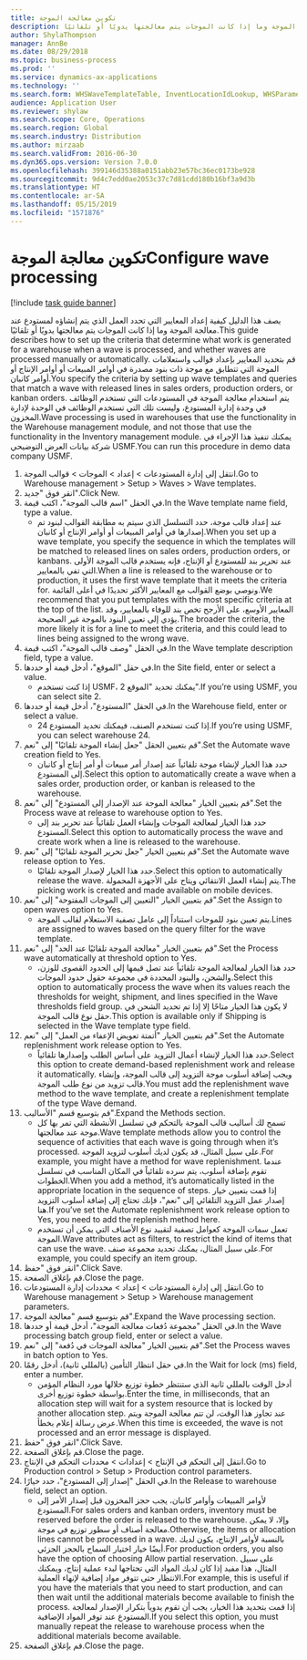 ```yaml
---
title: تكوين معالجة الموجة
description: يصف هذا الدليل كيفية إعداد المعايير التي تحدد العمل الذي يتم إنشاؤه لمستودع عند معالجة الموجة وما إذا كانت الموجات يتم معالجتها يدويًا أو تلقائيًا.
author: ShylaThompson
manager: AnnBe
ms.date: 08/29/2018
ms.topic: business-process
ms.prod: ''
ms.service: dynamics-ax-applications
ms.technology: ''
ms.search.form: WHSWaveTemplateTable, InventLocationIdLookup, WHSParameters, ProdParameters
audience: Application User
ms.reviewer: shylaw
ms.search.scope: Core, Operations
ms.search.region: Global
ms.search.industry: Distribution
ms.author: mirzaab
ms.search.validFrom: 2016-06-30
ms.dyn365.ops.version: Version 7.0.0
ms.openlocfilehash: 399146d35388a0151abb23e57bc36ec0173be928
ms.sourcegitcommit: 9d4c7edd0ae2053c37c7d81cdd180b16bf3a9d3b
ms.translationtype: HT
ms.contentlocale: ar-SA
ms.lasthandoff: 05/15/2019
ms.locfileid: "1571876"
---
```

# <a name="configure-wave-processing"></a><span data-ttu-id="fab5b-103">تكوين معالجة الموجة</span><span class="sxs-lookup"><span data-stu-id="fab5b-103">Configure wave processing</span></span>

[!include [task guide banner](../../includes/task-guide-banner.md)]

<span data-ttu-id="fab5b-104">يصف هذا الدليل كيفية إعداد المعايير التي تحدد العمل الذي يتم إنشاؤه لمستودع عند معالجة الموجة وما إذا كانت الموجات يتم معالجتها يدويًا أو تلقائيًا.</span><span class="sxs-lookup"><span data-stu-id="fab5b-104">This guide describes how to set up the criteria that determine what work is generated for a warehouse when a wave is processed, and whether waves are processed manually or automatically.</span></span> <span data-ttu-id="fab5b-105">قم بتحديد المعايير بإعداد قوالب واستعلامات الموجة التي تتطابق مع موجة ذات بنود مصدرة في أوامر المبيعات أو أوامر الإنتاج أو أوامر كانبان.</span><span class="sxs-lookup"><span data-stu-id="fab5b-105">You specify the criteria by setting up wave templates and queries that match a wave with released lines in sales orders, production orders, or kanban orders.</span></span> <span data-ttu-id="fab5b-106">يتم استخدام معالجة الموجة في المستودعات التي تستخدم الوظائف في وحدة إدارة المستودع، وليست تلك التي تستخدم الوظائف في الوحدة لإدارة المخزون.</span><span class="sxs-lookup"><span data-stu-id="fab5b-106">Wave processing is used in warehouses that use the functionality in the Warehouse management module, and not those that use the functionality in the Inventory management module.</span></span> <span data-ttu-id="fab5b-107">يمكنك تنفيذ هذا الإجراء في شركة بيانات العرض التوضيحي USMF.</span><span class="sxs-lookup"><span data-stu-id="fab5b-107">You can run this procedure in demo data company USMF.</span></span>

1. <span data-ttu-id="fab5b-108">انتقل إلى إدارة المستودعات > إعداد > الموجات > قوالب الموجة.</span><span class="sxs-lookup"><span data-stu-id="fab5b-108">Go to Warehouse management > Setup > Waves > Wave templates.</span></span>
2. <span data-ttu-id="fab5b-109">انقر فوق "جديد".</span><span class="sxs-lookup"><span data-stu-id="fab5b-109">Click New.</span></span>
3. <span data-ttu-id="fab5b-110">في الحقل "اسم قالب الموجة"، اكتب قيمة.</span><span class="sxs-lookup"><span data-stu-id="fab5b-110">In the Wave template name field, type a value.</span></span>
    * <span data-ttu-id="fab5b-111">عند إعداد قالب موجة، حدد التسلسل الذي سيتم به مطابقة القوالب لبنود تم إصدارها في أوامر المبيعات أو أوامر الإنتاج أو كانبان.</span><span class="sxs-lookup"><span data-stu-id="fab5b-111">When you set up a wave template, you specify the sequence in which the templates will be matched to released lines on sales orders, production orders, or kanbans.</span></span> <span data-ttu-id="fab5b-112">عند تحرير بند للمستودع أو الإنتاج، فإنه يستخدم قالب الموجة الأولى التي تفي بالمعايير.</span><span class="sxs-lookup"><span data-stu-id="fab5b-112">When a line is released to the warehouse or to production, it uses the first wave template that it meets the criteria for.</span></span> <span data-ttu-id="fab5b-113">ونوصي بوضع القوالب مع المعايير الأكثر تحديدًا في أعلى القائمة.</span><span class="sxs-lookup"><span data-stu-id="fab5b-113">We recommend that you put templates with the most specific criteria at the top of the list.</span></span> <span data-ttu-id="fab5b-114">المعايير الأوسع، على الأرجح تخص بند للوفاء بالمعايير، وقد يؤدي إلى تعيين البنود بالموجة غير الصحيحة.</span><span class="sxs-lookup"><span data-stu-id="fab5b-114">The broader the criteria, the more likely it is for a line to meet the criteria, and this could lead to lines being assigned to the wrong wave.</span></span>  
4. <span data-ttu-id="fab5b-115">في الحقل "وصف قالب الموجة"، اكتب قيمة.</span><span class="sxs-lookup"><span data-stu-id="fab5b-115">In the Wave template description field, type a value.</span></span>
5. <span data-ttu-id="fab5b-116">في حقل "الموقع"، أدخل قيمة أو حددها.</span><span class="sxs-lookup"><span data-stu-id="fab5b-116">In the Site field, enter or select a value.</span></span>
    * <span data-ttu-id="fab5b-117">إذا كنت تستخدم USMF، يمكنك تحديد "الموقع 2".</span><span class="sxs-lookup"><span data-stu-id="fab5b-117">If you’re using USMF, you can select site 2.</span></span>  
6. <span data-ttu-id="fab5b-118">في الحقل "المستودع"، أدخل قيمة أو حددها.</span><span class="sxs-lookup"><span data-stu-id="fab5b-118">In the Warehouse field, enter or select a value.</span></span>
    * <span data-ttu-id="fab5b-119">إذا كنت تستخدم الصنف، فيمكنك تحديد المستودع 24.</span><span class="sxs-lookup"><span data-stu-id="fab5b-119">If you’re using USMF, you can select warehouse 24.</span></span>  
7. <span data-ttu-id="fab5b-120">قم بتعيين الحقل "‏‫جعل إنشاء الموجة تلقائيًا‬" إلى "نعم".</span><span class="sxs-lookup"><span data-stu-id="fab5b-120">Set the Automate wave creation field to Yes.</span></span>
    * <span data-ttu-id="fab5b-121">حدد هذا الخيار لإنشاء موجة تلقائياً عند إصدار أمر مبيعات أو أمر إنتاج أو كانبان إلى المستودع.</span><span class="sxs-lookup"><span data-stu-id="fab5b-121">Select this option to automatically create a wave when a sales order, production order, or kanban is released to the warehouse.</span></span>  
8. <span data-ttu-id="fab5b-122">قم بتعيين الخيار "‏‫معالجة الموجة عند الإصدار إلى المستودع‬" إلى "نعم".</span><span class="sxs-lookup"><span data-stu-id="fab5b-122">Set the Process wave at release to warehouse option to Yes.</span></span> 
    * <span data-ttu-id="fab5b-123">حدد هذا الخيار لمعالجة الموجات وإنشاء العمل تلقائياً عند تحرير بند إلى المستودع.</span><span class="sxs-lookup"><span data-stu-id="fab5b-123">Select this option to automatically process the wave and create work when a line is released to the warehouse.</span></span>  
9. <span data-ttu-id="fab5b-124">قم بتعيين الخيار "‏‫جعل تحرير الموجة تلقائيًا‬" إلى "نعم".</span><span class="sxs-lookup"><span data-stu-id="fab5b-124">Set the Automate wave release option to Yes.</span></span> 
    * <span data-ttu-id="fab5b-125">حدد هذا الخيار لإصدار الموجة تلقائيًا.</span><span class="sxs-lookup"><span data-stu-id="fab5b-125">Select this option to automatically release the wave.</span></span> <span data-ttu-id="fab5b-126">يتم إنشاء العمل الانتقائي ويتاح على الأجهزة المحمولة.</span><span class="sxs-lookup"><span data-stu-id="fab5b-126">The picking work is created and made available on mobile devices.</span></span>  
10. <span data-ttu-id="fab5b-127">قم بتعيين الخيار "‏‫التعيين إلى الموجات المفتوحة‬" إلى "نعم".</span><span class="sxs-lookup"><span data-stu-id="fab5b-127">Set the Assign to open waves option to Yes.</span></span> 
    * <span data-ttu-id="fab5b-128">يتم تعيين بنود للموجات استناداً إلى عامل تصفية الاستعلام لقالب الموجة.</span><span class="sxs-lookup"><span data-stu-id="fab5b-128">Lines are assigned to waves based on the query filter for the wave template.</span></span>  
11. <span data-ttu-id="fab5b-129">قم بتعيين الخيار "‏‫معالجة الموجة تلقائيًا عند الحد‬" إلى "نعم".</span><span class="sxs-lookup"><span data-stu-id="fab5b-129">Set the Process wave automatically at threshold option to Yes.</span></span> 
    * <span data-ttu-id="fab5b-130">حدد هذا الخيار لمعالجة الموجة تلقائياً عند تصل قيمها إلى الحدود القصوى للوزن، والشحن، والبنود المحددة في مجموعة حقول حدود الموجات.</span><span class="sxs-lookup"><span data-stu-id="fab5b-130">Select this option to automatically process the wave when its values reach the thresholds for weight, shipment, and lines specified in the Wave thresholds field group.</span></span> <span data-ttu-id="fab5b-131">لا يكون هذا الخيار متاحًا إلا إذا تم تحديد الشحن في حقل نوع قالب الموجة.</span><span class="sxs-lookup"><span data-stu-id="fab5b-131">This option is available only if Shipping is selected in the Wave template type field.</span></span>  
12. <span data-ttu-id="fab5b-132">قم بتعيين الخيار "‏‫أتمتة تعويض الإعفاء من العمل‬" إلى "نعم".</span><span class="sxs-lookup"><span data-stu-id="fab5b-132">Set the Automate replenishment work release option to Yes.</span></span> 
    * <span data-ttu-id="fab5b-133">حدد هذا الخيار لإنشاء أعمال التزويد على أساس الطلب وإصدارها تلقائياً.</span><span class="sxs-lookup"><span data-stu-id="fab5b-133">Select this option to create demand-based replenishment work and release it automatically.</span></span> <span data-ttu-id="fab5b-134">ويجب إضافة أسلوب موجة التزويد إلى قالب الموجة، وإنشاء قالب تزويد من نوع طلب الموجة.</span><span class="sxs-lookup"><span data-stu-id="fab5b-134">You must add the replenishment wave method to the wave template, and create a replenishment template of the type Wave demand.</span></span>  
13. <span data-ttu-id="fab5b-135">قم بتوسيع قسم "الأساليب".</span><span class="sxs-lookup"><span data-stu-id="fab5b-135">Expand the Methods section.</span></span>
    * <span data-ttu-id="fab5b-136">تسمح لك أساليب قالب الموجة بالتحكم في تسلسل الأنشطة التي تمر بها كل موجة عند معالجتها.</span><span class="sxs-lookup"><span data-stu-id="fab5b-136">Wave template methods allow you to control the sequence of activities that each wave is going through when it’s processed.</span></span> <span data-ttu-id="fab5b-137">على سبيل المثال، قد يكون لديك أسلوب لتزويد الموجة.</span><span class="sxs-lookup"><span data-stu-id="fab5b-137">For example, you might have a method for wave replenishment.</span></span> <span data-ttu-id="fab5b-138">عندما تقوم بإضافة أسلوب، يتم سرده تلقائياً في المكان المناسب في تسلسل الخطوات.</span><span class="sxs-lookup"><span data-stu-id="fab5b-138">When you add a method, it’s automatically listed in the appropriate location in the sequence of steps.</span></span> <span data-ttu-id="fab5b-139">إذا قمت بتعيين خيار إصدار عمل التزويد التلقائي إلى "نعم"، فإنك تحتاج إلى إضافة أسلوب التزويد هنا.</span><span class="sxs-lookup"><span data-stu-id="fab5b-139">If you’ve set the Automate replenishment work release option to Yes, you need to add the replenish method here.</span></span>  
    * <span data-ttu-id="fab5b-140">تعمل سمات الموجة كعوامل تصفية لتقييد نوع الأصناف التي يمكن أن تستخدم الموجة.</span><span class="sxs-lookup"><span data-stu-id="fab5b-140">Wave attributes act as filters, to restrict the kind of items that can use the wave.</span></span> <span data-ttu-id="fab5b-141">على سبيل المثال، يمكنك تحديد مجموعة صنف.</span><span class="sxs-lookup"><span data-stu-id="fab5b-141">For example, you could specify an item group.</span></span>  
14. <span data-ttu-id="fab5b-142">انقر فوق "حفظ".</span><span class="sxs-lookup"><span data-stu-id="fab5b-142">Click Save.</span></span>
15. <span data-ttu-id="fab5b-143">قم بإغلاق الصفحة.</span><span class="sxs-lookup"><span data-stu-id="fab5b-143">Close the page.</span></span>
16. <span data-ttu-id="fab5b-144">انتقل إلى إدارة المستودعات > إعداد‬ > محددات إدارة المستودعات.</span><span class="sxs-lookup"><span data-stu-id="fab5b-144">Go to Warehouse management > Setup > Warehouse management parameters.</span></span>
17. <span data-ttu-id="fab5b-145">قم بتوسيع قسم "معالجة الموجة".</span><span class="sxs-lookup"><span data-stu-id="fab5b-145">Expand the Wave processing section.</span></span>
18. <span data-ttu-id="fab5b-146">في الحقل "‏‫مجموعة دُفعات معالجة الموجة‬"، أدخل قيمة أو حددها.</span><span class="sxs-lookup"><span data-stu-id="fab5b-146">In the Wave processing batch group field, enter or select a value.</span></span>
19. <span data-ttu-id="fab5b-147">قم بتعيين الخيار "‏‫معالجة الموجات في دُفعة‬" إلى "نعم".</span><span class="sxs-lookup"><span data-stu-id="fab5b-147">Set the Process waves in batch option to Yes.</span></span>
20. <span data-ttu-id="fab5b-148">في حقل انتظار التأمين (بالمللي ثانية)، أدخل رقمًا.</span><span class="sxs-lookup"><span data-stu-id="fab5b-148">In the Wait for lock (ms) field, enter a number.</span></span>
    * <span data-ttu-id="fab5b-149">أدخل الوقت بالمللي ثانية الذي ستنتظر خطوة توزيع خلالها مورد النظام المؤمن بواسطة خطوة توزيع أخرى.</span><span class="sxs-lookup"><span data-stu-id="fab5b-149">Enter the time, in milliseconds, that an allocation step will wait for a system resource that is locked by another allocation step.</span></span> <span data-ttu-id="fab5b-150">عند تجاوز هذا الوقت، لن تتم معالجة الموجة ويتم عرض رسالة إعلام بخطأ.</span><span class="sxs-lookup"><span data-stu-id="fab5b-150">When this time is exceeded, the wave is not processed and an error message is displayed.</span></span>  
21. <span data-ttu-id="fab5b-151">انقر فوق "حفظ".</span><span class="sxs-lookup"><span data-stu-id="fab5b-151">Click Save.</span></span>
22. <span data-ttu-id="fab5b-152">قم بإغلاق الصفحة.</span><span class="sxs-lookup"><span data-stu-id="fab5b-152">Close the page.</span></span>
23. <span data-ttu-id="fab5b-153">انتقل إلى التحكم في الإنتاج > إعدادات > محددات التحكم في الإنتاج‬.</span><span class="sxs-lookup"><span data-stu-id="fab5b-153">Go to Production control > Setup > Production control parameters.</span></span>
24. <span data-ttu-id="fab5b-154">في الحقل "إصدار إلى المستودع"، حدد خيارًا.</span><span class="sxs-lookup"><span data-stu-id="fab5b-154">In the Release to warehouse field, select an option.</span></span>
    * <span data-ttu-id="fab5b-155">لأوامر المبيعات وأوامر كانبان، يجب حجز المخزون قبل إصدار الأمر إلى المستودع.</span><span class="sxs-lookup"><span data-stu-id="fab5b-155">For sales orders and kanban orders, inventory must be reserved before the order is released to the warehouse.</span></span> <span data-ttu-id="fab5b-156">وإلا، لا يمكن معالجة أصناف أو سطور توزيع في موجة.</span><span class="sxs-lookup"><span data-stu-id="fab5b-156">Otherwise, the items or allocation lines cannot be processed in a wave.</span></span> <span data-ttu-id="fab5b-157">بالنسبة لأوامر الإنتاج، يكون لديك أيضًا خيار اختيار السماح بالحجز الجزئي.</span><span class="sxs-lookup"><span data-stu-id="fab5b-157">For production orders, you also have the option of choosing Allow partial reservation.</span></span> <span data-ttu-id="fab5b-158">على سبيل المثال، هذا مفيد إذا كان لديك المواد التي تحتاجها لبدء عملية إنتاج، ويمكنك الانتظار حتى تتوفر مواد إضافية لإنهاء العملية.</span><span class="sxs-lookup"><span data-stu-id="fab5b-158">For example, this is useful if you have the materials that you need to start production, and can then wait until the additional materials become available to finish the process.</span></span> <span data-ttu-id="fab5b-159">إذا قمت بتحديد هذا الخيار، يجب أن تقوم يدوياً بتكرار الإصدار لمعالجة المستودع عند توفر المواد الإضافية.</span><span class="sxs-lookup"><span data-stu-id="fab5b-159">If you select this option, you must manually repeat the release to warehouse process when the additional materials become available.</span></span>  
25. <span data-ttu-id="fab5b-160">قم بإغلاق الصفحة.</span><span class="sxs-lookup"><span data-stu-id="fab5b-160">Close the page.</span></span>

